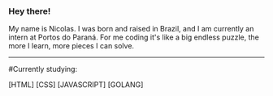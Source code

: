 ### Hey there!

My name is Nicolas. I was born and raised in Brazil, and I am currently an intern at Portos do Paraná.
For me coding it's like a big endless puzzle, the more I learn, more pieces I can solve.

---

#Currently studying:

[HTML] [CSS] [JAVASCRIPT] [GOLANG] 

<!--
**nick27liberatto/nick27liberatto** is a ✨ _special_ ✨ repository because its `README.md` (this file) appears on your GitHub profile.

Here are some ideas to get you started:

- 🔭 I’m currently working on ...
- 🌱 I’m currently learning ...
- 👯 I’m looking to collaborate on ...
- 🤔 I’m looking for help with ...
- 💬 Ask me about ...
- 📫 How to reach me: ...
- 😄 Pronouns: ...
- ⚡ Fun fact: ...
-->
